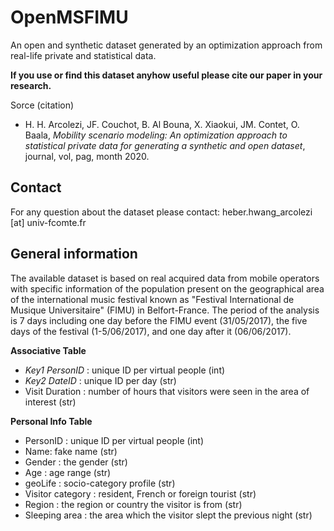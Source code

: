 # OpenMSFIMU


An open and synthetic dataset generated by an optimization approach from real-life private and statistical data.


**If you use or find this dataset anyhow useful please cite our paper in your research.**

Sorce (citation)
- H. H. Arcolezi, JF. Couchot, B. Al Bouna, X. Xiaokui, JM. Contet, O. Baala, *Mobility scenario modeling: An optimization approach to statistical private data for generating a synthetic and open dataset*, journal, vol, pag, month 2020.

## Contact

For any question about the dataset please contact: heber.hwang_arcolezi [at] univ-fcomte.fr

## General information
The available dataset is based on real acquired data from mobile operators with specific information of the population present on the geographical area of the international music festival known as "Festival International de Musique Universitaire" (FIMU) in Belfort-France. The period of the analysis is 7 days including one day before the FIMU event (31/05/2017), the five days of the festival (1-5/06/2017), and one day after it (06/06/2017). 


**Associative Table**
- *Key1 PersonID* : unique ID per virtual people (int)
- *Key2 DateID* : unique ID per day (str)
- Visit Duration : number of hours that visitors were seen in the area of interest (str)

**Personal Info Table**
- PersonID : unique ID per virtual people (int)
- Name: fake name (str)
- Gender : the gender (str)
- Age : age range (str)
- geoLife : socio-category profile (str)
- Visitor category : resident, French or foreign tourist (str)
- Region : the region or country the visitor is from (str)
- Sleeping area : the area which the visitor slept the previous night (str)
